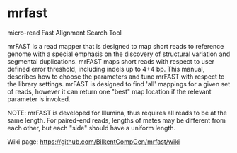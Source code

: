mrfast
======

micro-read Fast Alignment Search Tool

mrFAST is a read mapper that is designed to map short reads to reference genome with a special emphasis on the discovery of structural variation and segmental duplications. mrFAST maps short reads with respect to user defined error threshold, including indels up to 4+4 bp. This manual, describes how to choose the parameters and tune mrFAST with respect to the library settings. mrFAST is designed to find 'all'  mappings for a given set of reads, however it can return one "best" map location if the relevant parameter is invoked.

NOTE: mrFAST is developed for Illumina, thus requires all reads to be at the same length. For paired-end reads, lengths of mates may be different from each other, but each "side" should have a uniform length.

Wiki page: https://github.com/BilkentCompGen/mrfast/wiki
